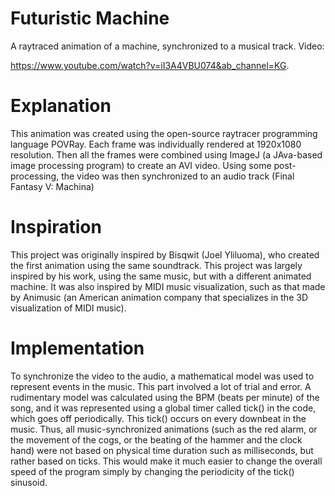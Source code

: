 # Futuristic Machine
A raytraced animation of a machine, synchronized to a musical track. Video:

https://www.youtube.com/watch?v=iI3A4VBU074&ab_channel=KG.

# Explanation

This animation was created using the open-source raytracer programming language POVRay. Each frame was individually rendered at 1920x1080 resolution. Then all the frames were combined using ImageJ (a JAva-based image processing program) to create an AVI video. Using some post-processing, the video was then synchronized to an audio track (Final Fantasy V: Machina)

# Inspiration

This project was originally inspired by Bisqwit (Joel Yliluoma), who created the first animation using the same soundtrack. This project was largely inspired by his work, using the same music, but with a different animated machine. It was also inspired by MIDI music visualization, such as that made by Animusic (an American animation company that specializes in the 3D visualization of MIDI music). 

# Implementation

To synchronize the video to the audio, a mathematical model was used to represent events in the music. This part involved a lot of trial and error. A rudimentary model was calculated using the BPM (beats per minute) of the song, and it was represented using a global timer called tick() in the code, which goes off periodically. This tick() occurs on every downbeat in the music. Thus, all music-synchronized animations (such as the red alarm, or the movement of the cogs, or the beating of the hammer and the clock hand) were not based on physical time duration such as milliseconds, but rather based on ticks. This would make it much easier to change the overall speed of the program simply by changing the periodicity of the tick() sinusoid.
